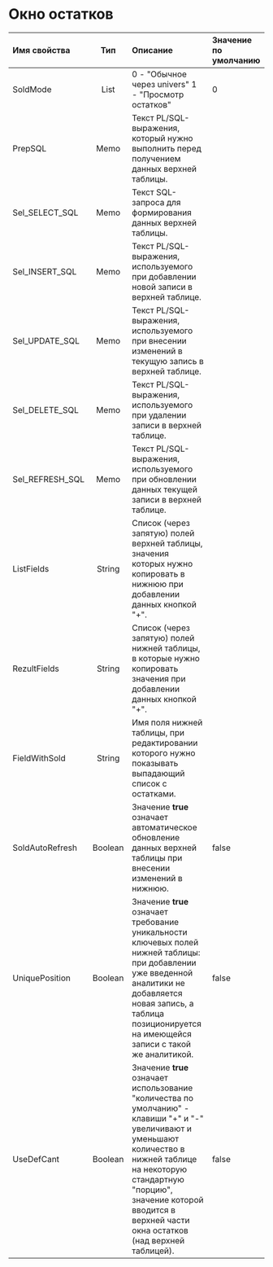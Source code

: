 # Окно остатков



| **Имя свойства** | **Тип** | **Описание** | **Значение по умолчанию** |
| :------------- |:-------------:| :-----| :-----|
| SoldMode | List | 0 - "Обычное через univers" 1 - "Просмотр остатков" | 0 |
| PrepSQL | Memo | Текст PL/SQL-выражения, который нужно выполнить перед получением данных верхней таблицы. |  |
| Sel\_SELECT\_SQL | Memo | Текст SQL-запроса для формирования данных верхней таблицы. |  |
| Sel\_INSERT\_SQL | Memo | Текст PL/SQL-выражения, используемого при добавлении новой записи в верхней таблице. |  |
| Sel\_UPDATE\_SQL | Memo | Текст PL/SQL-выражения, используемого при внесении изменений в текущую запись в верхней таблице. |  |
| Sel\_DELETE\_SQL | Memo | Текст PL/SQL-выражения, используемого при удалении записи в верхней таблице. |  |
| Sel\_REFRESH\_SQL | Memo | Текст PL/SQL-выражения, используемого при обновлении данных текущей записи в верхней таблице. |  |
| ListFields | String | Список \(через запятую\) полей верхней таблицы, значения которых нужно копировать  в нижнюю при добавлении данных кнопкой "+". |  |
| RezultFields | String | Список \(через запятую\) полей нижней таблицы, в которые нужно копировать значения  при добавлении данных кнопкой "+". |  |
| FieldWithSold | String | Имя поля нижней таблицы, при редактировании которого нужно показывать выпадающий список с остатками. |  |
| SoldAutoRefresh | Boolean | Значение **true** означает автоматическое обновление данных верхней таблицы при внесении изменений в нижнюю. | false |
| UniquePosition | Boolean | Значение **true** означает требование уникальности ключевых полей нижней таблицы:  при добавлении уже введенной аналитики не добавляется новая запись, а таблица позиционируется на имеющейся записи с такой же аналитикой. | false |
| UseDefCant | Boolean | Значение **true** означает использование "количества по умолчанию" - клавиши  "+" и "-" увеличивают и уменьшают количество в нижней таблице на некоторую стандартную "порцию", значение которой вводится в верхней части окна остатков \(над верхней таблицей\). | false |

